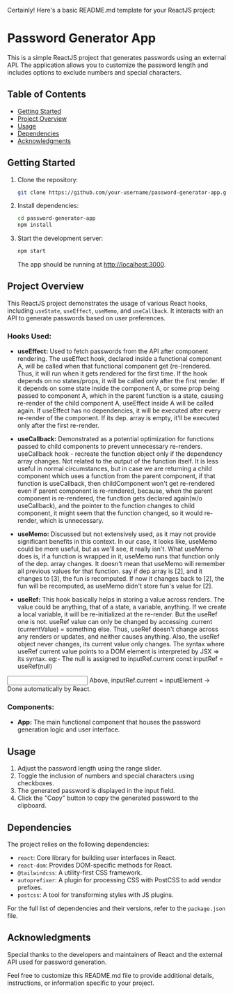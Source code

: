 Certainly! Here's a basic README.md template for your ReactJS project:

# Password Generator App

This is a simple ReactJS project that generates passwords using an external API. The application allows you to customize the password length and includes options to exclude numbers and special characters.

## Table of Contents

- [Getting Started](#getting-started)
- [Project Overview](#project-overview)
- [Usage](#usage)
- [Dependencies](#dependencies)
- [Acknowledgments](#acknowledgments)

## Getting Started

1. Clone the repository:

   ```bash
   git clone https://github.com/your-username/password-generator-app.git
   ```

2. Install dependencies:

   ```bash
   cd password-generator-app
   npm install
   ```

3. Start the development server:

   ```bash
   npm start
   ```

   The app should be running at [http://localhost:3000](http://localhost:3000).

## Project Overview

This ReactJS project demonstrates the usage of various React hooks, including `useState`, `useEffect`, `useMemo`, and `useCallback`. It interacts with an API to generate passwords based on user preferences.

### Hooks Used:

- **useEffect:** Used to fetch passwords from the API after component rendering.
The useEffect hook, declared inside a functional component A, will be called when that functional component get (re-)rendered.
Thus, it will run when it gets rendered for the first time.
If the hook depends on no states/props, it will be called only after the first render.
If it depends on some state inside the component A, or some prop being passed to component A, which in the parent function
is a state, causing re-render of the child component A, useEffect inside A will be called again.
If useEffect has no dependencies, it will be executed after every re-render of the component.
If its dep. array is empty, it'll be executed only after the first re-render.

- **useCallback:** Demonstrated as a potential optimization for functions passed to child components to prevent unnecessary re-renders. useCallback hook - recreate the function object only if the dependency array changes. Not related to the output of the function itself. It is less useful in normal circumstances, but in case we are returning a child component which uses a function from the parent component, if that function is useCallback, then childComponent won't get re-rendered even if parent component is re-rendered, because, when the parent component is re-rendered, the function gets declared again(w/o useCallback), and the pointer to the function changes to child component, it might seem that the function changed, so it would re-render, which is unnecessary.

- **useMemo:** Discussed but not extensively used, as it may not provide significant benefits in this context.
In our case, it looks like, useMemo could be more useful, but as we'll see, it really isn't.
What useMemo does is, if a function is wrapped in it, useMemo runs that function only of the dep. array changes.
It doesn't mean that useMemo will remember all previous values for that function.
say if dep array is [2], and it changes to [3], the fun is recomputed.
If now it changes back to [2], the fun will be recomputed, as useMemo didn't store fun's value for [2].

- **useRef:** This hook basically helps in storing a value across renders.
The value could be anything, that of a state, a variable, anything.
If we create a local variable, it will be re-initialized at the re-render.
But the useRef one is not.
useRef value can only be changed by accessing .current (currentValue) = something else.
Thus, useRef doesn't change across any renders or updates, and neither causes anything.
Also, the useRef object never changes, its current value only changes.
The syntax where useRef current value points to a DOM element is interpreted by JSX => its syntax.
eg:- The null is assigned to inputRef.current
const inputRef = useRef(null)
<input ref = {inputRef} />
Above, inputRef.current = inputElement -> Done automatically by React.

### Components:

- **App:** The main functional component that houses the password generation logic and user interface.

## Usage

1. Adjust the password length using the range slider.
2. Toggle the inclusion of numbers and special characters using checkboxes.
3. The generated password is displayed in the input field.
4. Click the "Copy" button to copy the generated password to the clipboard.

## Dependencies

The project relies on the following dependencies:

- `react`: Core library for building user interfaces in React.
- `react-dom`: Provides DOM-specific methods for React.
- `@tailwindcss`: A utility-first CSS framework.
- `autoprefixer`: A plugin for processing CSS with PostCSS to add vendor prefixes.
- `postcss`: A tool for transforming styles with JS plugins.

For the full list of dependencies and their versions, refer to the `package.json` file.

## Acknowledgments

Special thanks to the developers and maintainers of React and the external API used for password generation.

Feel free to customize this README.md file to provide additional details, instructions, or information specific to your project.